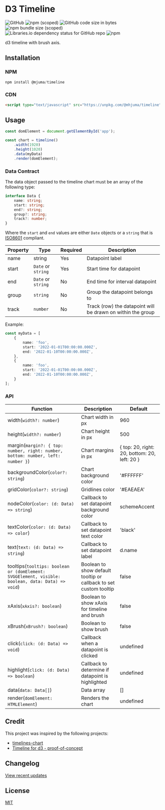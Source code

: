 # D3 Timeline

![GitHub](https://img.shields.io/github/license/mjuma/d3-timeline)
![npm (scoped)](https://img.shields.io/npm/v/@mhjuma/timeline)
![GitHub code size in bytes](https://img.shields.io/github/languages/code-size/mjuma/d3-timeline)
![npm bundle size (scoped)](https://img.shields.io/bundlephobia/min/@mhjuma/timeline)
![Libraries.io dependency status for GitHub repo](https://img.shields.io/librariesio/github/mjuma/d3-timeline)
![npm](https://img.shields.io/npm/dw/@mhjuma/timeline)

d3 timeline with brush axis.

## Installation

### NPM

```javascript
npm install @mjuma/timeline
```

### CDN

```html
<script type="text/javascript" src="https://unpkg.com/@mhjuma/timeline"></script>
```

## Usage

```ts
const domElement = document.getElementById('app');

const chart = timeline()
    .width(1920)
    .height(1020)
    .data(myData)
    .render(domElement);
```

### Data Contract

The data object passed to the timeline chart must be an array of the following type:

```ts
interface Data {
    name: string;
    start: string;
    end?: string;
    group?: string;
    track?: number;
}
```

Where the `start` and `end` values are either `Date` objects or a `string` that is [ISO8601](https://en.wikipedia.org/wiki/ISO_8601) compliant. 

| Property  | Type                  | Required  | Description                                                   |
|-----------|-----------------------|-----------|---------------------------------------------------------------|
| name      | string                | Yes       | Datapoint label                                               |
| start     | `Date` or `string`    | Yes       | Start time for datapoint                                      |
| end       | `Date` or `string`    | No        | End time for interval datapoint                               |
| group     | `string`              | No        | Group the datapoint belongs to                                |
| track     |`number`               | No        | Track (row) the datapoint will be drawn on within the group   |


Example:

```ts
const myData = [
    {
        name: 'foo',
        start: '2022-01-01T00:00:00.000Z',
        end: '2022-01-10T00:00:00.000Z',
    },
    {
        name: 'foo',
        start: '2022-01-01T00:00:00.000Z',
        end: '2022-01-10T00:00:00.000Z',
    }
];
```

### API

| Function                                                                                              | Description                                                                       | Default                                       |
|------------------------------------------------------------------------------------------------------ |---------------------------------------------------------------------------------- |---------------------------------------------- |
| width(`width?: number`)                                                                               | Chart width in px                                                                 | 960                                           |
| height(`width?: number`)                                                                              | Chart height in px                                                                | 500                                           |
| margin(`margin?: { top: number, right: number, bottom: number, left: number }`)                       | Chart margins in px                                                               | { top: 20, right: 20, bottom: 20, left: 20 }  |
| backgroundColor(`color?: string`)                                                                     | Chart background color                                                            | '#FFFFFF'                                     |
| gridColor(`color?: string`)                                                                           | Gridlines color                                                                   | '#EAEAEA'                                     |
| nodeColor(`color: (d: Data) => string`)                                                               | Callback to set datapoint background color                                        | schemeAccent                                  |
| textColor(`color: (d: Data) => color`)                                                                | Callback to set datapoint text color                                              | 'black'                                       |
| text(`text: (d: Data) => string`)                                                                     | Callback to set datapoint label                                                   | d.name                                        |
| tooltips(`tooltips: boolean or (domElement: SVGGElement, visible: boolean, data: Data) => void`)      | Boolean to show default tooltip or callback to set custom tooltip                 | false                                         |
| xAxis(`xAxis?: boolean`)                                                                              | Boolean to show xAxis for timeline and brush                                      | false                                         |
| xBrush(`xBrush?: boolean`)                                                                            | Boolean to show brush                                                             | false                                         |
| click(`click: (d: Data) => void`)                                                                     | Callback when a datapoint is clicked                                              | undefined                                     |
| highlight(`click: (d: Data) => boolean`)                                                              | Callback to determine if datapoint is highlighted                                 | undefined                                     |
| data(`data: Data[]`)                                                                                  | Data array                                                                        | []                                            |
| render(`domElement: HTMLElement`)                                                                     | Renders the chart                                                                 | undefined                                     |

## Credit

This project was inspired by the following projects:

- [timelines-chart](https://github.com/vasturiano/timelines-chart)
- [Timeline for d3 - proof-of-concept](http://bl.ocks.org/rengel-de/5603464)

## Changelog

[View recent updates](https://github.com/MJuma/d3-timeline/blob/master/CHANGELOG.md)

## License

[MIT](https://github.com/MJuma/d3-timeline/blob/master/LICENSE)